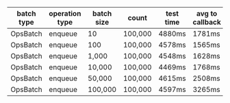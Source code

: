 | batch type | operation type | batch size | count | test time | avg to callback|
|--------------|-------------------|-------------|---------|------------|------------------|
| OpsBatch | enqueue | 10 | 100,000 | 4880ms | 1781ms |
| OpsBatch | enqueue | 100 | 100,000 | 4578ms | 1565ms |
| OpsBatch | enqueue | 1,000 | 100,000 | 4548ms | 1628ms |
| OpsBatch | enqueue | 10,000 | 100,000 | 4469ms | 1768ms |
| OpsBatch | enqueue | 50,000 | 100,000 | 4615ms | 2508ms |
| OpsBatch | enqueue | 100,000 | 100,000 | 4597ms | 3265ms |
